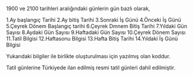 1900 ve 2100 tarihleri aralığındaki günlerin gün bazlı olarak,

1.Ay başlangıç Tarihi
2.Ay bitiş Tarihi
3.Sonraki İş Günü
4.Önceki İş Günü
5.Çeyrek Dönem Başlangıç tarihi
6.Çeyrek Dmnem Bitiş Tarihi
7.Yıldaki Gün Sayısı
8.Aydaki Gün Sayısı
9.Haftadaki Gün Sayısı
10.Çeyrek Dönem Sayısı
11.Tatil Bilgisi
12.Haftasonu Bilgisi
13.Hafta Bitiş Tarihi
14.Yıldaki İş Günü Bilgisi

Yukarıdaki bilgiler ile birlikte oluşturulması için yazılmış olan koddur.

Tatil günlerine Türkiyede ilan edilmiş resmi tatil günleri dahil edilmiştir.
